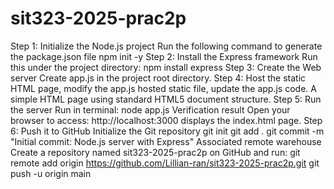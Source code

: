 # sit323-2025-prac2p
Step 1: Initialize the Node.js project
Run the following command to generate the package.json file
npm init -y
Step 2: Install the Express framework
Run this under the project directory:
npm install express
Step 3: Create the Web server
Create app.js in the project root directory.
Step 4: Host the static HTML page, modify the app.js hosted static file, update the app.js code.
A simple HTML page using standard HTML5 document structure.
Step 5: Run the server
Run in terminal:
node app.js
Verification result
Open your browser to access:
http://localhost:3000 displays the index.html page.
Step 6: Push it to GitHub
Initialize the Git repository
git init
git add .
git commit -m "Initial commit: Node.js server with Express"
Associated remote warehouse
Create a repository named sit323-2025-prac2p on GitHub and run:
git remote add origin https://github.com/Lillian-ran/sit323-2025-prac2p.git
git push -u origin main
